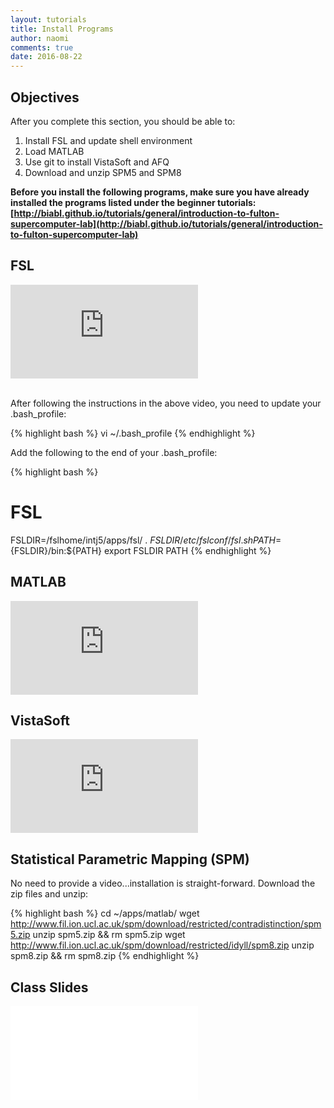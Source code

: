 ```yaml
---
layout: tutorials
title: Install Programs
author: naomi
comments: true
date: 2016-08-22
---
```


## Objectives

After you complete this section, you should be able to:

1. Install FSL and update shell environment
2. Load MATLAB
3. Use git to install VistaSoft and AFQ
4. Download and unzip SPM5 and SPM8

**Before you install the following programs, make sure you have already installed the programs listed under the beginner tutorials: [http://biabl.github.io/tutorials/general/introduction-to-fulton-supercomputer-lab](http://biabl.github.io/tutorials/general/introduction-to-fulton-supercomputer-lab)**

## FSL

<div class="embed-container">
<iframe src="https://player.vimeo.com/video/179801914?byline=0&portrait=0" frameborder="0" webkitallowfullscreen mozallowfullscreen allowfullscreen></iframe>
</div>
<br>

After following the instructions in the above video, you need to update your .bash_profile:

{% highlight bash %}
vi ~/.bash_profile
{% endhighlight %}

Add the following to the end of your .bash_profile:

{% highlight bash %}
# FSL
FSLDIR=/fslhome/intj5/apps/fsl/
. ${FSLDIR}/etc/fslconf/fsl.sh
PATH=${FSLDIR}/bin:${PATH}
export FSLDIR PATH
{% endhighlight %}

## MATLAB

<div class="embed-container">
<iframe src="https://player.vimeo.com/video/179801915?byline=0&portrait=0" frameborder="0" webkitallowfullscreen mozallowfullscreen allowfullscreen></iframe>
</div>

## VistaSoft

<div class="embed-container">
<iframe src="https://player.vimeo.com/video/179801916?byline=0&portrait=0" frameborder="0" webkitallowfullscreen mozallowfullscreen allowfullscreen></iframe>
</div>

## Statistical Parametric Mapping (SPM)

No need to provide a video...installation is straight-forward. Download the zip files and unzip:

{% highlight bash %}
cd ~/apps/matlab/
wget http://www.fil.ion.ucl.ac.uk/spm/download/restricted/contradistinction/spm5.zip
unzip spm5.zip && rm spm5.zip
wget http://www.fil.ion.ucl.ac.uk/spm/download/restricted/idyll/spm8.zip
unzip spm8.zip && rm spm8.zip
{% endhighlight %}

## Class Slides

<div class="embed-container">
  <iframe src="//slides.com/njhunsak/welcome/embed" scrolling="no" frameborder="0" webkitallowfullscreen mozallowfullscreen allowfullscreen></iframe>
</div>

